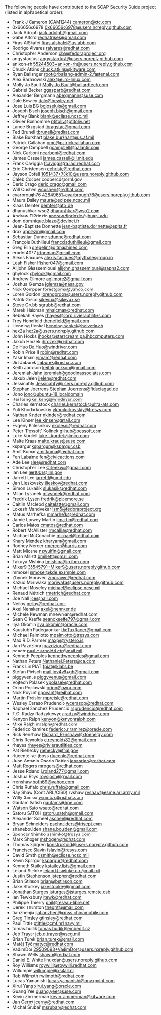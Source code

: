 <!---This file is generated using the contributors.pyc script. DO NOT MANUALLY EDIT!!!!
Last Modified: 2021-02-03 08:55
--->

The following people have contributed to the SCAP Security Guide project
(listed in alphabetical order):

* Frank J Cameron (CAM1244) <cameron@ctc.com>
* 0x66656c6978 <0x66656c6978@users.noreply.github.com>
* Jack Adolph <jack.adolph@gmail.com>
* Gabe Alford <redhatrises@gmail.com>
* Firas AlShafei <firas.alshafei@us.abb.com>
* Rodrigo Alvares <ralvares@redhat.com>
* Christopher Anderson <cba@fedoraproject.org>
* angystardust <angystardust@users.noreply.github.com>
* anixon-rh <55244503+anixon-rh@users.noreply.github.com>
* Chuck Atkins <chuck.atkins@kitware.com>
* Ryan Ballanger <root@rballang-admin-2.fastenal.com>
* Alex Baranowski <alex@euro-linux.com>
* Molly Jo Bault <Molly.Jo.Bault@ballardtech.com>
* Gabriel Becker <ggasparb@redhat.com>
* Alexander Bergmann <abergmann@suse.com>
* Dale Bewley <dale@bewley.net>
* Jose Luis BG <bgjoseluis@gmail.com>
* Joseph Bisch <joseph.bisch@gmail.com>
* Jeffrey Blank <blank@eclipse.ncsc.mil>
* Olivier Bonhomme <ptitoliv@ptitoliv.net>
* Lance Bragstad <lbragstad@gmail.com>
* Ted Brunell <tbrunell@redhat.com>
* Blake Burkhart <blake.burkhart@us.af.mil>
* Patrick Callahan <pmc@patrickcallahan.com>
* George Campbell <gcampbell@palantir.com>
* Nick Carboni <ncarboni@redhat.com>
* James Cassell <james.cassell@ll.mit.edu>
* Frank Caviggia <fcaviggi@ra.iad.redhat.com>
* Eric Christensen <echriste@redhat.com>
* Jayson Cofell <1051437+70k10@users.noreply.github.com>
* Caleb Cooper <coopercd@ornl.gov>
* Deric Crago <deric.crago@gmail.com>
* Will Cushen <wcushen@redhat.com>
* cyarbrough76 <42849651+cyarbrough76@users.noreply.github.com>
* Maura Dailey <maura@eclipse.ncsc.mil>
* Klaas Demter <demter@atix.de>
* dhanushkar-wso2 <dhanushkar@wso2.com>
* Andrew DiPrinzio <andrew.diprinzio@jhuapl.edu>
* dom <dominique.blaze@devinci.fr>
* Jean-Baptiste Donnette <jean-baptiste.donnette@epita.fr>
* drax <applezip@gmail.com>
* Sebastian Dunne <sdunne@redhat.com>
* François Duthilleul <francoisduthilleul@gmail.com>
* Greg Elin <gregelin@gitmachines.com>
* eradot4027 <jrtonmac@gmail.com>
* Alexis Facques <alexis.facques@mythalesgroup.io>
* Leah Fisher <lfisher047@gmail.com>
* Alijohn Ghassemlouei <alijohn.ghassemlouei@sapns2.com>
* ghylock <ghylock@gmail.com>
* Andrew Gilmore <agilmore2@gmail.com>
* Joshua Glemza <jglemza@nasa.gov>
* Nick Gompper <forestgomp@yahoo.com>
* Loren Gordon <lorengordon@users.noreply.github.com>
* Patrik Greco <sikevux@sikevux.se>
* Steve Grubb <sgrubb@redhat.com>
* Marek Haicman <mhaicman@redhat.com>
* Rebekah Hayes <rhayes@corp.rivierautilities.com>
* Trey Henefield <thenefield@gmail.com>
* Henning Henkel <henning.henkel@helvetia.ch>
* hex2a <hex2a@users.noreply.github.com>
* John Hooks <jhooks@starscream.pa.jhbcomputers.com>
* Jakub Hrozek <jhrozek@redhat.com>
* De Huo <De.Huo@windriver.com>
* Robin Price II <robin@redhat.com>
* Yasir Imam <yimam@redhat.com>
* Jiri Jaburek <jjaburek@redhat.com>
* Keith Jackson <keithkjackson@gmail.com>
* Jeremiah Jahn <jeremiah@goodinassociates.com>
* Jakub Jelen <jjelen@redhat.com>
* Jessicahfy <Jessicahfy@users.noreply.github.com>
* Stephan Joerrens <Stephan.Joerrens@fiduciagad.de>
* Jono <jono@ubuntu-18.localdomain>
* Kai Kang <kai.kang@windriver.com>
* Charles Kernstock <charles.kernstock@ultra-ats.com>
* Yuli Khodorkovskiy <ykhodorkovskiy@tresys.com>
* Nathan Kinder <nkinder@redhat.com>
* Lee Kinser <lee.kinser@gmail.com>
* Evgeny Kolesnikov <ekolesni@redhat.com>
* Peter 'Pessoft' Kolínek <github@pessoft.com>
* Luke Kordell <luke.t.kordell@lmco.com>
* Malte Kraus <malte.kraus@suse.com>
* kspargur <kspargur@kspargur.csb>
* Amit Kumar <amitkuma@redhat.com>
* Fen Labalme <fen@civicactions.com>
* Ade Lee <alee@redhat.com>
* Christopher Lee <Crleekwc@gmail.com>
* Ian Lee <lee1001@llnl.gov>
* Jarrett Lee <jarrettl@umd.edu>
* Jan Lieskovsky <jlieskov@redhat.com>
* Šimon Lukašík <slukasik@redhat.com>
* Milan Lysonek <mlysonek@redhat.com>
* Fredrik Lysén <fredrik@pipemore.se>
* Caitlin Macleod <caitelatte@gmail.com>
* Lokesh Mandvekar <lsm5@fedoraproject.org>
* Matus Marhefka <mmarhefk@redhat.com>
* Jamie Lorwey Martin <jlmartin@redhat.com>
* Carlos Matos <cmatos@redhat.com>
* Robert McAllister <rmcallis@redhat.com>
* Michael McConachie <michael@redhat.com>
* Khary Mendez <kharyam@gmail.com>
* Rodney Mercer <rmercer@harris.com>
* Matt Micene <nzwulfin@gmail.com>
* Brian Millett <bmillett@gmail.com>
* Takuya Mishina <tmishina@jp.ibm.com>
* Mixer9 <35545791+Mixer9@users.noreply.github.com>
* mmosel <mmosel@kde.example.com>
* Zbynek Moravec <zmoravec@redhat.com>
* Kazuo Moriwaka <moriwaka@users.noreply.github.com>
* Michael Moseley <michael@eclipse.ncsc.mil>
* Renaud Métrich <rmetrich@redhat.com>
* Joe Nall <joe@nall.com>
* Neiloy <neiloy@redhat.com>
* Axel Nennker <axel@nennker.de>
* Michele Newman <mnewman@redhat.com>
* Sean O'Keeffe <seanokeeffe797@gmail.com>
* Ilya Okomin <ilya.okomin@oracle.com>
* Kaustubh Padegaonkar <theTuxRacer@gmail.com>
* Michael Palmiotto <mpalmiotto@tresys.com>
* Max R.D. Parmer <maxp@trystero.is>
* Jan Pazdziora <jpazdziora@redhat.com>
* pcactr <paul.c.arnold4.ctr@mail.mil>
* Kenneth Peeples <kennethwpeeples@gmail.com>
* Nathan Peters <Nathaniel.Peters@ca.com>
* Frank Lin PIAT <fpiat@klabs.be>
* Stefan Pietsch <mail.ipv4v6+gh@gmail.com>
* piggyvenus <piggyvenus@gmail.com>
* Vojtech Polasek <vpolasek@redhat.com>
* Orion Poplawski <orion@nwra.com>
* Nick Poyant <npoyant@redhat.com>
* Martin Preisler <mpreisle@redhat.com>
* Wesley Ceraso Prudencio <wcerasop@redhat.com>
* Raphael Sanchez Prudencio <rsprudencio@redhat.com>
* T.O. Radzy Radzykewycz <radzy@windriver.com>
* Kenyon Ralph <kenyon@kenyonralph.com>
* Mike Ralph <mralph@redhat.com>
* Federico Ramirez <federico.r.ramirez@oracle.com>
* Rick Renshaw <Richard_Renshaw@xtoenergy.com>
* Chris Reynolds <c.reynolds82@gmail.com>
* rhayes <rhayes@rivierautilities.com>
* Pat Riehecky <riehecky@fnal.gov>
* rlucente-se-jboss <rlucente@redhat.com>
* Juan Antonio Osorio Robles <jaosorior@redhat.com>
* Matt Rogers <mrogers@redhat.com>
* Jesse Roland <j.roland277@gmail.com>
* Joshua Roys <roysjosh@gmail.com>
* rrenshaw <bofh69@yahoo.com>
* Chris Ruffalo <chris.ruffalo@gmail.com>
* Ray Shaw (Cont ARL/CISD) rvshaw <rvshaw@esme.arl.army.mil>
* Willy Santos <wsantos@redhat.com>
* Gautam Satish <gautams@hpe.com>
* Watson Sato <wsato@redhat.com>
* Satoru SATOH <satoru.satoh@gmail.com>
* Alexander Scheel <ascheel@redhat.com>
* Bryan Schneiders <pschneiders@trisept.com>
* shaneboulden <shane.boulden@gmail.com>
* Spencer Shimko <sshimko@tresys.com>
* Mark Shoger <mshoger@redhat.com>
* Thomas Sjögren <konstruktoid@users.noreply.github.com>
* Francisco Slavin <fslavin@tresys.com>
* David Smith <dsmith@eclipse.ncsc.mil>
* Kevin Spargur <kspargur@redhat.com>
* Kenneth Stailey <kstailey.lists@gmail.com>
* Leland Steinke <leland.j.steinke.ctr@mail.mil>
* Justin Stephenson <jstephen@redhat.com>
* Brian Stinson <brian@bstinson.com>
* Jake Stookey <jakestookey@gmail.com>
* Jonathan Sturges <jsturges@jsturges.remote.csb>
* Ian Tewksbury <itewk@redhat.com>
* Philippe Thierry <phil@reseau-libre.net>
* Derek Thurston <thegrit@gmail.com>
* tianzhenjia <jiatianzhen@cmss.chinamobile.com>
* Greg Tinsley <gtinsley@redhat.com>
* Paul Tittle <ptittle@cmf.nrl.navy.mil>
* tomas.hudik <tomas.hudik@embedit.cz>
* Jeb Trayer <jeb.d.trayer@uscg.mil>
* Brian Turek <brian.turek@gmail.com>
* Matěj Týč <matyc@redhat.com>
* VadimDor <29509093+VadimDor@users.noreply.github.com>
* Shawn Wells <shawn@redhat.com>
* Daniel E. White <linuxdan@users.noreply.github.com>
* Roy Williams <roywilli@roywilli.redhat.com>
* Willumpie <willumpie@xs4all.nl>
* Rob Wilmoth <rwilmoth@redhat.com>
* Lucas Yamanishi <lucas.yamanishi@onyxpoint.com>
* Xirui Yang <xirui.yang@oracle.com>
* Guang Yee <guang.yee@suse.com>
* Kevin Zimmerman <kevin.zimmerman@kitware.com>
* Jan Černý <jcerny@redhat.com>
* Michal Šrubař <msrubar@redhat.com>

